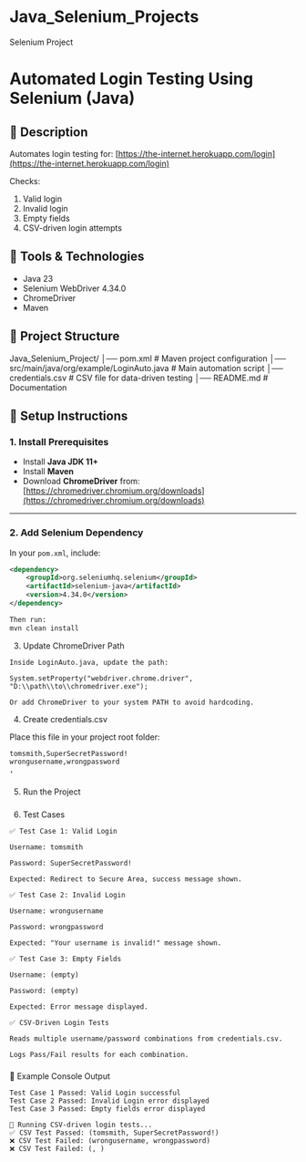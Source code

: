 # Java_Selenium_Projects
Selenium Project

# Automated Login Testing Using Selenium (Java)

## 📌 Description
Automates login testing for:
[https://the-internet.herokuapp.com/login](https://the-internet.herokuapp.com/login)

Checks:
1. Valid login
2. Invalid login
3. Empty fields
4. CSV-driven login attempts

## 📌 Tools & Technologies
- Java 23
- Selenium WebDriver 4.34.0
- ChromeDriver
- Maven

## 📌 Project Structure
Java_Selenium_Project/
│── pom.xml # Maven project configuration
│── src/main/java/org/example/LoginAuto.java # Main automation script
│── credentials.csv # CSV file for data-driven testing
│── README.md # Documentation

## 📌 Setup Instructions

### 1. Install Prerequisites
- Install **Java JDK 11+**  
- Install **Maven**  
- Download **ChromeDriver** from:  
  [https://chromedriver.chromium.org/downloads](https://chromedriver.chromium.org/downloads)

---

### 2. Add Selenium Dependency
In your `pom.xml`, include:

```xml
<dependency>
    <groupId>org.seleniumhq.selenium</groupId>
    <artifactId>selenium-java</artifactId>
    <version>4.34.0</version>
</dependency>

Then run:
mvn clean install
```

3. Update ChromeDriver Path
```
Inside LoginAuto.java, update the path:

System.setProperty("webdriver.chrome.driver", "D:\\path\\to\\chromedriver.exe");

Or add ChromeDriver to your system PATH to avoid hardcoding.
```
4. Create credentials.csv

Place this file in your project root folder:
```
tomsmith,SuperSecretPassword!
wrongusername,wrongpassword
,

```
###
5. Run the Project

###
6. Test Cases
```
✅ Test Case 1: Valid Login

Username: tomsmith

Password: SuperSecretPassword!

Expected: Redirect to Secure Area, success message shown.

✅ Test Case 2: Invalid Login

Username: wrongusername

Password: wrongpassword

Expected: "Your username is invalid!" message shown.

✅ Test Case 3: Empty Fields

Username: (empty)

Password: (empty)

Expected: Error message displayed.

✅ CSV-Driven Login Tests

Reads multiple username/password combinations from credentials.csv.

Logs Pass/Fail results for each combination.
```
###
📌 Example Console Output
```
Test Case 1 Passed: Valid Login successful
Test Case 2 Passed: Invalid Login error displayed
Test Case 3 Passed: Empty fields error displayed

📂 Running CSV-driven login tests...
✅ CSV Test Passed: (tomsmith, SuperSecretPassword!)
❌ CSV Test Failed: (wrongusername, wrongpassword)
❌ CSV Test Failed: (, )
```
